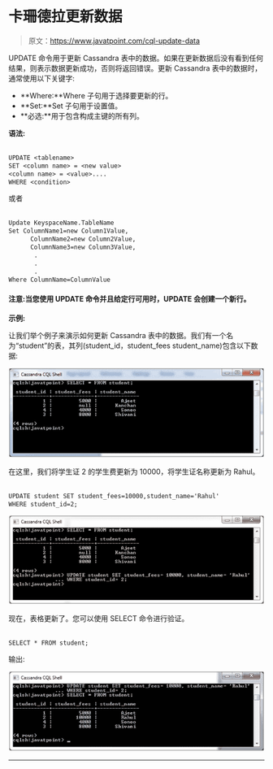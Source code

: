 # 卡珊德拉更新数据

> 原文：<https://www.javatpoint.com/cql-update-data>

UPDATE 命令用于更新 Cassandra 表中的数据。如果在更新数据后没有看到任何结果，则表示数据更新成功，否则将返回错误。更新 Cassandra 表中的数据时，通常使用以下关键字:

*   **Where:**Where 子句用于选择要更新的行。
*   **Set:**Set 子句用于设置值。
*   **必选:**用于包含构成主键的所有列。

**语法:**

```

UPDATE <tablename>
SET <column name> = <new value>
<column name> = <value>....
WHERE <condition> 

```

或者

```

Update KeyspaceName.TableName 
Set ColumnName1=new Column1Value,
      ColumnName2=new Column2Value,
      ColumnName3=new Column3Value,
       .
       .
       .
Where ColumnName=ColumnValue

```

#### 注意:当您使用 UPDATE 命令并且给定行可用时，UPDATE 会创建一个新行。

**示例:**

让我们举个例子来演示如何更新 Cassandra 表中的数据。我们有一个名为“student”的表，其列(student_id，student_fees student_name)包含以下数据:

![Cassandra Update data 1](img/515e67a8492857c95d6e7be98a8d7a6a.png)

在这里，我们将学生证 2 的学生费更新为 10000，将学生证名称更新为 Rahul。

```

UPDATE student SET student_fees=10000,student_name='Rahul'
WHERE student_id=2; 

```

![Cassandra Update data 2](img/8137538bf140a7601024c2705cc675fe.png)

现在，表格更新了。您可以使用 SELECT 命令进行验证。

```

SELECT * FROM student; 

```

输出:

![Cassandra Update data 3](img/e3168fc8dcb6714060483c7b55c7a971.png)

* * *